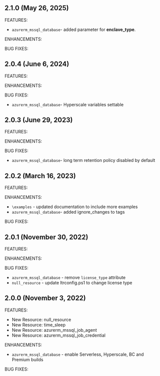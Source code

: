 ## 2.1.0 (May 26, 2025)

FEATURES:
* `azurerm_mssql_database`- added parameter for **enclave_type**.

ENHANCEMENTS:

BUG FIXES:

## 2.0.4 (June 6, 2024)

FEATURES:

ENHANCEMENTS:

BUG FIXES:
* `azurerm_mssql_database`- Hyperscale variables settable

## 2.0.3 (June 29, 2023)

FEATURES:

ENHANCEMENTS:

BUG FIXES:
* `azurerm_mssql_database`- long term retention policy disabled by default


## 2.0.2 (March 16, 2023)

FEATURES:

ENHANCEMENTS:
* `\examples` - updated documentation to include more examples
* `azurerm_mssql_database`- added ignore_changes to tags

BUG FIXES:


## 2.0.1 (November 30, 2022)

FEATURES:

ENHANCEMENTS:

BUG FIXES:
* `azurerm_mssql_database` - remove `license_type` attribute
* `null_resource` - update ltrconfig.ps1 to change license type


## 2.0.0 (November 3, 2022)

FEATURES:
* New Resource: null_resource
* New Resource: time_sleep
* New Resource: azurerm_mssql_job_agent
* New Resource: azurerm_mssql_job_credential


ENHANCEMENTS:
* `azurerm_mssql_database` - enable Serverless, Hyperscale, BC and Premium builds

BUG FIXES: